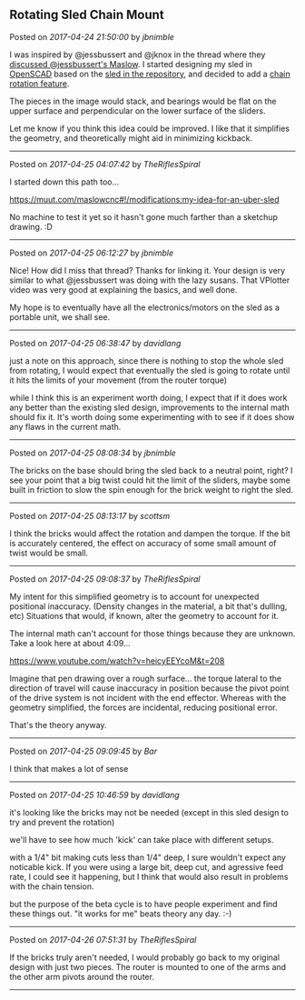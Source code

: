 ## Rotating Sled Chain Mount
Posted on *2017-04-24 21:50:00* by *jbnimble*

I was inspired by @jessbussert and @jknox in the thread where they [discussed @jessbussert's Maslow](https://www.maslowcnc.com/forums/#!/general:my-maslow-is-up-and-running). I started designing my sled in [OpenSCAD](http://www.openscad.org) based on the [sled in the repository](https://github.com/MaslowCNC/Mechanics/tree/master/SVG%20Files), and decided to add a [chain rotation feature](//muut.com/u/maslowcnc/s1/:maslowcnc:Q8rs:maslowsledbearingrotate.svg.jpg).

The pieces in the image would stack, and bearings would be flat on the upper surface and perpendicular on the lower surface of the sliders.

Let me know if you think this idea could be improved. I like that it simplifies the geometry, and theoretically might aid in minimizing kickback.

---

Posted on *2017-04-25 04:07:42* by *TheRiflesSpiral*

I started down this path too...

https://muut.com/maslowcnc#!/modifications:my-idea-for-an-uber-sled

No machine to test it yet so it hasn't gone much farther than a sketchup drawing. :D

---

Posted on *2017-04-25 06:12:27* by *jbnimble*

Nice! How did I miss that thread? Thanks for linking it. Your design is very similar to what @jessbussert was doing with the lazy susans. That VPlotter video was very good at explaining the basics, and well done.

My hope is to eventually have all the electronics/motors on the sled as a portable unit, we shall see.

---

Posted on *2017-04-25 06:38:47* by *davidlang*

just a note on this approach, since there is nothing to stop the whole sled from rotating, I would expect that eventually the sled is going to rotate until it hits the limits of your movement (from the router torque)

while I think this is an experiment worth doing, I expect that if it does work any better than the existing sled design, improvements to the internal math should fix it. It's worth doing some experimenting with to see if it does show any flaws in the current math.

---

Posted on *2017-04-25 08:08:34* by *jbnimble*

The bricks on the base should bring the sled back to a neutral point, right? I see your point that a big twist could hit the limit of the sliders, maybe some built in friction to slow the spin enough for the brick weight to right the sled.

---

Posted on *2017-04-25 08:13:17* by *scottsm*

I think the bricks would affect the rotation and dampen the torque. If the bit is accurately centered, the effect on accuracy of some small amount of twist would be small.

---

Posted on *2017-04-25 09:08:37* by *TheRiflesSpiral*

My intent for this simplified geometry is to account for unexpected positional inaccuracy. (Density changes in the material, a bit that's dulling, etc) Situations that would, if known, alter the geometry to account for it.

The internal math can't account for those things because they are unknown. Take a look here at about 4:09...

https://www.youtube.com/watch?v=heicyEEYcoM&t=208

Imagine that pen drawing over a rough surface... the torque lateral to the direction of travel will cause inaccuracy in position because the pivot point of the drive system is not incident with the end effector. Whereas with the geometry simplified, the forces are incidental, reducing positional error.

That's the theory anyway.

---

Posted on *2017-04-25 09:09:45* by *Bar*

I think that makes a lot of sense

---

Posted on *2017-04-25 10:46:59* by *davidlang*

it's looking like the bricks may not be needed (except in this sled design to try and prevent the rotation)

we'll have to see how much 'kick' can take place with different setups.

with a 1/4" bit making cuts less than 1/4" deep, I sure wouldn't expect any noticable kick. If you were using a large bit, deep cut, and agressive feed rate, I could see it happening, but I think that would also result in problems with the chain tension.

but the purpose of the beta cycle is to have people experiment and find these things out. "it works for me" beats theory any day. :-)

---

Posted on *2017-04-26 07:51:31* by *TheRiflesSpiral*

If the bricks truly aren't needed, I would probably go back to my original design with just two pieces. The router is mounted to one of the arms and the other arm pivots around the router.

---


